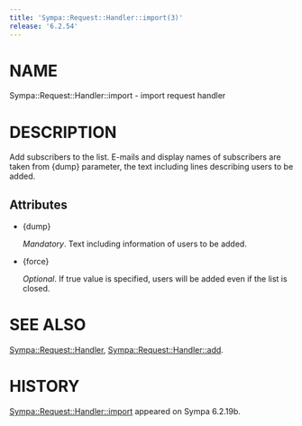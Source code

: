 ```yaml
---
title: 'Sympa::Request::Handler::import(3)'
release: '6.2.54'
---
```


# NAME

Sympa::Request::Handler::import - import request handler

# DESCRIPTION

Add subscribers to the list.
E-mails and display names of subscribers are taken from {dump} parameter,
the text including lines describing users to be added.

## Attributes

- {dump}

    _Mandatory_.
    Text including information of users to be added.

- {force}

    _Optional_.
    If true value is specified,
    users will be added even if the list is closed.

# SEE ALSO

[Sympa::Request::Handler](./Sympa-Request-Handler.3.md), [Sympa::Request::Handler::add](./Sympa-Request-Handler-add.3.md).

# HISTORY

[Sympa::Request::Handler::import](./Sympa-Request-Handler-import.3.md) appeared on Sympa 6.2.19b.

